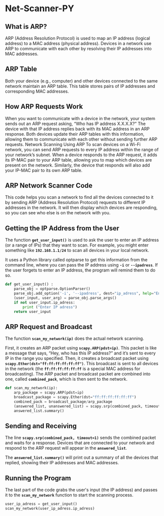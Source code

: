 # Net-Scanner-PY

## What is ARP?
ARP (Address Resolution Protocol) is used to map an IP address (logical address) to a MAC address (physical address). Devices in a network use ARP to communicate with each other by resolving their IP addresses into MAC addresses.

## ARP Table
Both your device (e.g., computer) and other devices connected to the same network maintain an ARP table. This table stores pairs of IP addresses and corresponding MAC addresses.

## How ARP Requests Work
When you want to communicate with a device in the network, your system sends out an ARP request asking, “Who has IP address X.X.X.X?”
The device with that IP address replies back with its MAC address in an ARP response.
Both devices update their ARP tables with this information, allowing them to communicate with each other without sending further ARP requests.
Network Scanning Using ARP
To scan devices on a Wi-Fi network, you can send ARP requests to every IP address within the range of your network’s subnet. When a device responds to the ARP request, it adds its IP-MAC pair to your ARP table, allowing you to map which devices are present on the network. Similarly, the device that responds will also add your IP-MAC pair to its own ARP table.

## ARP Network Scanner Code
This code helps you scan a network to find all the devices connected to it by sending ARP (Address Resolution Protocol) requests to different IP addresses in the network. It will then display which devices are responding, so you can see who else is on the network with you.

## Getting the IP Address from the User
The function **```get_user_input()```** is used to ask the user to enter an IP address (or a range of IPs) that they want to scan. For example, you might enter something like **```192.168.1.1/24```** to scan all devices in your local network.

It uses a Python library called optparse to get this information from the command line, where you can pass the IP address using **```-i```** or **```--ipadress```**. If the user forgets to enter an IP address, the program will remind them to do so.

```python
def get_user_input() :
    parse_obj = optparse.OptionParser()
    parse_obj.add_option('-i', '--ipadress', dest="ip_adress", help="Enter IP adress for scanning!")
    (user_input, user_arg) = parse_obj.parse_args()
    if not user_input.ip_adress:
        print ("Enter IP adress")
    return user_input
```

## ARP Request and Broadcast
The function **```scan_my_network(ip)```** does the actual network scanning.

First, it creates an ARP packet using **```scapy.ARP(pdst=ip)```**. This packet is like a message that says, “Hey, who has this IP address?” and it’s sent to every IP in the range you specified.
Then, it creates a broadcast packet using **```scapy.Ether(dst="ff:ff:ff:ff:ff:ff")```**. This broadcast is sent to all devices in the network (the **```ff:ff:ff:ff:ff:ff```** is a special MAC address for broadcasting).
The ARP packet and broadcast packet are combined into one, called **```combined_pack```**, which is then sent to the network.

```python
def scan_my_network(ip):
    arp_package = scapy.ARP(pdst=ip)
    broadcast_package = scapy.Ether(dst="ff:ff:ff:ff:ff:ff")
    combined_pack = broadcast_package/arp_package
    (answered_list, unanswered_list) = scapy.srp(combined_pack, timeout=1)
    answered_list.summary()
```  

## Sending and Receiving
The line **```scapy.srp(combined_pack, timeout=1)```** sends the combined packet and waits for a response. Devices that are connected to your network and respond to the ARP request will appear in the **```answered_list```**.

The **```answered_list.summary()```** will print out a summary of all the devices that replied, showing their IP addresses and MAC addresses.

## Running the Program
The last part of the code grabs the user's input (the IP address) and passes it to the **```scan_my_network```** function to start the scanning process.

```python
user_ip_adress = get_user_input()
scan_my_network(user_ip_adress.ip_adress)
``` 



